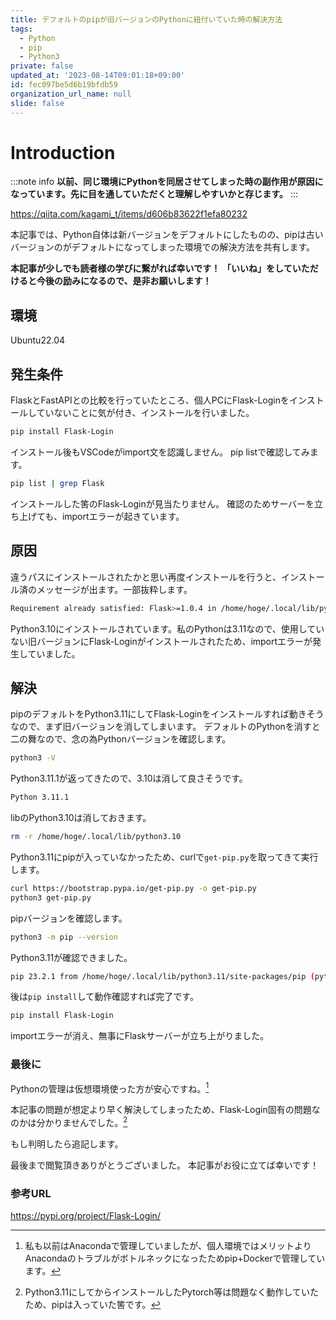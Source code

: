```yaml
---
title: デフォルトのpipが旧バージョンのPythonに紐付いていた時の解決方法
tags:
  - Python
  - pip
  - Python3
private: false
updated_at: '2023-08-14T09:01:18+09:00'
id: fec097be5d6b19bfdb59
organization_url_name: null
slide: false
---
```

# Introduction

:::note info
__以前、同じ環境にPythonを同居させてしまった時の副作用が原因になっています。先に目を通していただくと理解しやすいかと存じます。__
:::

https://qiita.com/kagami_t/items/d606b83622f1efa80232

本記事では、Python自体は新バージョンをデフォルトにしたものの、pipは古いバージョンのがデフォルトになってしまった環境での解決方法を共有します。

__本記事が少しでも読者様の学びに繋がれば幸いです！__
__「いいね」をしていただけると今後の励みになるので、是非お願いします！__

## 環境
Ubuntu22.04

## 発生条件

FlaskとFastAPIとの比較を行っていたところ、個人PCにFlask-Loginをインストールしていないことに気が付き、インストールを行いました。

```bash
pip install Flask-Login
```

インストール後もVSCodeがimport文を認識しません。
pip listで確認してみます。

```bash
pip list | grep Flask
```

インストールした筈のFlask-Loginが見当たりません。
確認のためサーバーを立ち上げても、importエラーが起きています。

## 原因

違うパスにインストールされたかと思い再度インストールを行うと、インストール済のメッセージが出ます。一部抜粋します。

```bash
Requirement already satisfied: Flask>=1.0.4 in /home/hoge/.local/lib/python3.10/site-packages (from flask_login) (2.3.2)
```

Python3.10にインストールされています。私のPythonは3.11なので、使用していない旧バージョンにFlask-Loginがインストールされたため、importエラーが発生していました。

## 解決

pipのデフォルトをPython3.11にしてFlask-Loginをインストールすれば動きそうなので、まず旧バージョンを消してしまいます。
デフォルトのPythonを消すと二の舞なので、念の為Pythonバージョンを確認します。

```bash
python3 -V
```

Python3.11.1が返ってきたので、3.10は消して良さそうです。

```bash
Python 3.11.1
```

libのPython3.10は消しておきます。

```bash
rm -r /home/hoge/.local/lib/python3.10
```

Python3.11にpipが入っていなかったため、curlで`get-pip.py`を取ってきて実行します。

```bash
curl https://bootstrap.pypa.io/get-pip.py -o get-pip.py
python3 get-pip.py
```

pipバージョンを確認します。

```bash
python3 -m pip --version
```

Python3.11が確認できました。

```bash
pip 23.2.1 from /home/hoge/.local/lib/python3.11/site-packages/pip (python 3.11)
```

後は`pip install`して動作確認すれば完了です。

```bash
pip install Flask-Login
```

importエラーが消え、無事にFlaskサーバーが立ち上がりました。

### 最後に

Pythonの管理は仮想環境使った方が安心ですね。[^1]
[^1]: 私も以前はAnacondaで管理していましたが、個人環境ではメリットよりAnacondaのトラブルがボトルネックになったためpip+Dockerで管理しています。

本記事の問題が想定より早く解決してしまったため、Flask-Login固有の問題なのかは分かりませんでした。[^2]
[^2]: Python3.11にしてからインストールしたPytorch等は問題なく動作していたため、pipは入っていた筈です。

もし判明したら追記します。

最後まで閲覧頂きありがとうございました。
本記事がお役に立てば幸いです！


### 参考URL

https://pypi.org/project/Flask-Login/


